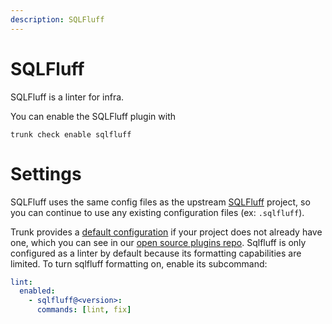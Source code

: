 ```yaml
---
description: SQLFluff
---
```


# SQLFluff

SQLFluff is a linter for infra.

You can enable the SQLFluff plugin with

```shell
trunk check enable sqlfluff
```

# Settings

SQLFluff uses the same config files as the 
upstream [SQLFluff](https://github.com/sqlfluff/sqlfluff) project, so you can continue to use any
existing configuration files (ex: `.sqlfluff`).

Trunk provides a [default configuration](https://github.com/trunk-io/plugins/tree/main/linters/sqlfluff) if your project does not already have one,
which you can see in our [open source plugins repo](https://github.com/trunk-io/plugins/tree/main).
Sqlfluff is only configured as a linter by default because its formatting capabilities are limited. To turn sqlfluff formatting on, enable its subcommand:

```yaml
lint:
  enabled:
    - sqlfluff@<version>:
      commands: [lint, fix]
```


